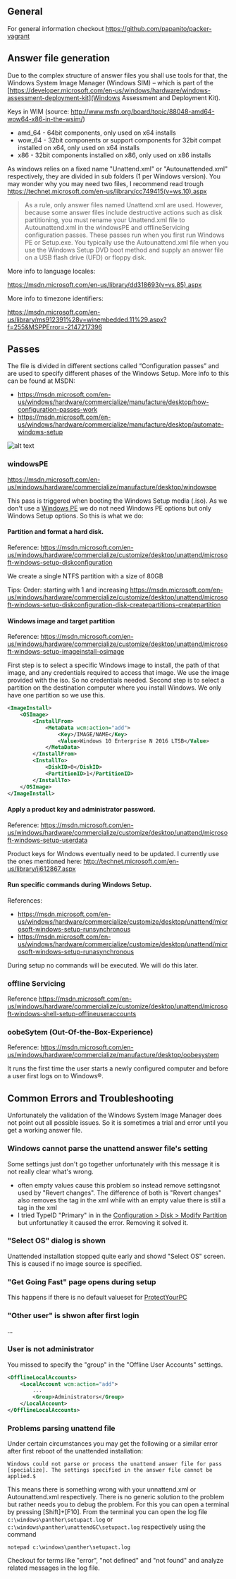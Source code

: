 ## General
For general information checkout https://github.com/papanito/packer-vagrant

## Answer file generation

Due to the  complex structure of answer files you shall use tools for that, the Windows System Image Manager (Windows SIM) – which is part of the [https://developer.microsoft.com/en-us/windows/hardware/windows-assessment-deployment-kit](Windows Assessment and Deployment Kit).

Keys in WIM (source: http://www.msfn.org/board/topic/88048-amd64-wow64-x86-in-the-wsim/)

* amd_64 - 64bit components, only used on x64 installs
* wow_64 - 32bit components or support components for 32bit compat installed on x64, only used on x64 installs
* x86 - 32bit components installed on x86, only used on x86 installs

As windows relies on a fixed name "Unattend.xml" or "Autounattended.xml" respectively, they are divided in sub folders (1 per Windows version). You may wonder why you may need two files, I recommend read trough https://technet.microsoft.com/en-us/library/cc749415(v=ws.10).aspx

> As a rule, only answer files named Unattend.xml are used. However, because some answer files include destructive actions such as disk partitioning, you must rename your Unattend.xml file to Autounattend.xml in the windowsPE and offlineServicing configuration passes. These passes run when you first run Windows PE or Setup.exe. You typically use the Autounattend.xml file when you use the Windows Setup DVD boot method and supply an answer file on a USB flash drive (UFD) or floppy disk.

More info to language locales:

https://msdn.microsoft.com/en-us/library/dd318693(v=vs.85).aspx

More info to timezone identifiers:

https://msdn.microsoft.com/en-us/library/ms912391%28v=winembedded.11%29.aspx?f=255&MSPPError=-2147217396

## Passes

The file is divided in different sections called “Configuration passes” and are used to specify different phases of the Windows Setup. More info to this can be found at MSDN:
* https://msdn.microsoft.com/en-us/windows/hardware/commercialize/manufacture/desktop/how-configuration-passes-work
* https://msdn.microsoft.com/en-us/windows/hardware/commercialize/manufacture/desktop/automate-windows-setup

![alt text](https://i-msdn.sec.s-msft.com/en-us/windows/hardware/commercialize/manufacture/desktop/images/dep-win8-l-configpassesandexes.jpg "configuration passes")

### windowsPE

https://msdn.microsoft.com/en-us/windows/hardware/commercialize/manufacture/desktop/windowspe

This pass is triggered when booting the Windows Setup media (.iso). As we don't use a [Windows PE](https://msdn.microsoft.com/en-us/windows/hardware/commercialize/manufacture/desktop/winpe-intro) we do not need Windows PE options but only Windows Setup options.
So this is what we do:

#### Partition and format a hard disk.

Reference: https://msdn.microsoft.com/en-us/windows/hardware/commercialize/customize/desktop/unattend/microsoft-windows-setup-diskconfiguration

We create a single NTFS partition with a size of 80GB

Tips: Order: starting with 1 and increasing
https://msdn.microsoft.com/en-us/windows/hardware/commercialize/customize/desktop/unattend/microsoft-windows-setup-diskconfiguration-disk-createpartitions-createpartition

#### Windows image and target partition

Reference: https://msdn.microsoft.com/en-us/windows/hardware/commercialize/customize/desktop/unattend/microsoft-windows-setup-imageinstall-osimage

First step is to select a specific Windows image to install, the path of that image, and any credentials required to access that image. We use the image provided with the iso. So no credentials needed.
Second step is to select a partition on the destination computer where you install Windows. We only have one partition so we use this.

```xml
<ImageInstall>
    <OSImage>
        <InstallFrom>
            <MetaData wcm:action="add">
                <Key>/IMAGE/NAME</Key>
                <Value>Windows 10 Enterprise N 2016 LTSB</Value>
            </MetaData>
        </InstallFrom>
        <InstallTo>
            <DiskID>0</DiskID>
            <PartitionID>1</PartitionID>
        </InstallTo>
    </OSImage>
</ImageInstall>
```

#### Apply a product key and administrator password.

Reference: https://msdn.microsoft.com/en-us/windows/hardware/commercialize/customize/desktop/unattend/microsoft-windows-setup-userdata

Product keys for Windows eventually need to be updated. I currently use the ones mentioned here:
http://technet.microsoft.com/en-us/library/jj612867.aspx

#### Run specific commands during Windows Setup.

References:

* https://msdn.microsoft.com/en-us/windows/hardware/commercialize/customize/desktop/unattend/microsoft-windows-setup-runsynchronous
* https://msdn.microsoft.com/en-us/windows/hardware/commercialize/customize/desktop/unattend/microsoft-windows-setup-runasynchronous

During setup no commands will be executed. We will do this later.

### offline Servicing

Reference https://msdn.microsoft.com/en-us/windows/hardware/commercialize/customize/desktop/unattend/microsoft-windows-shell-setup-offlineuseraccounts

### oobeSytem (Out-Of-the-Box-Experience)

Reference: https://msdn.microsoft.com/en-us/windows/hardware/commercialize/manufacture/desktop/oobesystem

It runs the first time the user starts a newly configured computer and  before a user first logs on to Windows®.

## Common Errors and Troubleshooting

Unfortunately the validation of the Windows System Image Manager does not point out all possible issues. So it is sometimes a trial and error until you get a working answer file.

### Windows cannot parse the unattend answer file's <DiskConfiguration> setting

Some settings just don't go together unfortunately with this message it is not really clear what's wrong.

* often empty values cause this problem so instead remove settingsnot used by "Revert changes". The difference of both is "Revert changes" also removes the tag in the xml while with an empty value there is still a tag in the xml
* I tried TypeID "Primary" in in the [Configuration > Disk > Modify Partition](https://msdn.microsoft.com/en-us/windows/hardware/commercialize/customize/desktop/unattend/microsoft-windows-setup-diskconfiguration-disk-modifypartitionsDisk) but unfortunatley it caused the error. Removing it solved it.

### "Select OS" dialog is shown

Unattended installation stopped quite early and showd "Select OS" screen. This is caused if no image source is specified.

### "Get Going Fast" page opens during setup

This happens if there is no default valueset for [ProtectYourPC](https://msdn.microsoft.com/en-us/windows/hardware/commercialize/customize/desktop/unattend/microsoft-windows-shell-setup-oobe-protectyourpc?f=255&MSPPError=-2147217396)

### "Other user" is shwon after first login

...

### User is not administrator
You missed to specify the "group" in the "Offline User Accounts" settings.

```xml
<OfflineLocalAccounts>
    <LocalAccount wcm:action="add">
        ...
        <Group>Administrators</Group>
    </LocalAccount>
</OfflineLocalAccounts>
```

### Problems parsing unattend file
Under certain circumstances you may get the following or a similar error after first reboot of the unattended installation:

```
Windows could not parse or process the unattend answer file for pass [specialize]. The settings specified in the answer file cannot be applied.$
```

This means there is something wrong with your unnattend.xml or Autounattend.xml respectively. There is no generic solution to the problem but rather needs you to debug the problem. For this you can open a terminal by pressing [Shift]+[F10]. From the terminal you can open the log file `c:\windows\panther\setupact.log` or `c:\windows\panther\unattendGC\setupact.log` respectively using the command

```notepad c:\windows\panther\setupact.log```

Checkout for terms like "error", "not defined" and "not found" and analyze related messages in the log file.